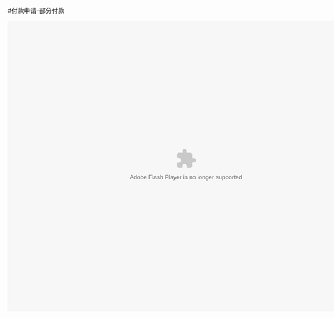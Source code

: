 #付款申请-部分付款

<embed src="http://resource.3cwdb.com/kailong-donghua/fksq 2.swf" width="800" height="650"  pluginspage="http://www.macromedia.com/go/getflashplayer" 
type="application/x-shockwave-flash" ></embed>
